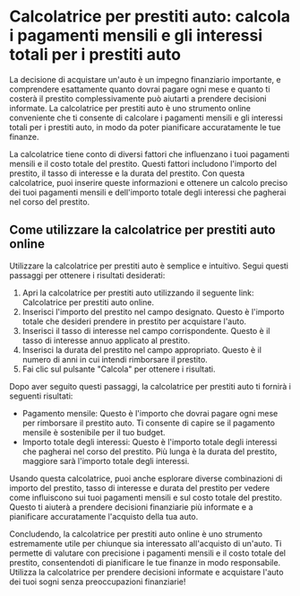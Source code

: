 Calcolatrice per prestiti auto: calcola i pagamenti mensili e gli interessi totali per i prestiti auto
======================================================================================================

La decisione di acquistare un'auto è un impegno finanziario importante, e comprendere esattamente quanto dovrai pagare ogni mese e quanto ti costerà il prestito complessivamente può aiutarti a prendere decisioni informate. La calcolatrice per prestiti auto è uno strumento online conveniente che ti consente di calcolare i pagamenti mensili e gli interessi totali per i prestiti auto, in modo da poter pianificare accuratamente le tue finanze.

La calcolatrice tiene conto di diversi fattori che influenzano i tuoi pagamenti mensili e il costo totale del prestito. Questi fattori includono l'importo del prestito, il tasso di interesse e la durata del prestito. Con questa calcolatrice, puoi inserire queste informazioni e ottenere un calcolo preciso dei tuoi pagamenti mensili e dell'importo totale degli interessi che pagherai nel corso del prestito.

Come utilizzare la calcolatrice per prestiti auto online
--------------------------------------------------------

Utilizzare la calcolatrice per prestiti auto è semplice e intuitivo. Segui questi passaggi per ottenere i risultati desiderati:

1. Apri la calcolatrice per prestiti auto utilizzando il seguente link: Calcolatrice per prestiti auto online.
2. Inserisci l'importo del prestito nel campo designato. Questo è l'importo totale che desideri prendere in prestito per acquistare l'auto.
3. Inserisci il tasso di interesse nel campo corrispondente. Questo è il tasso di interesse annuo applicato al prestito.
4. Inserisci la durata del prestito nel campo appropriato. Questo è il numero di anni in cui intendi rimborsare il prestito.
5. Fai clic sul pulsante "Calcola" per ottenere i risultati.

Dopo aver seguito questi passaggi, la calcolatrice per prestiti auto ti fornirà i seguenti risultati:

- Pagamento mensile: Questo è l'importo che dovrai pagare ogni mese per rimborsare il prestito auto. Ti consente di capire se il pagamento mensile è sostenibile per il tuo budget.
- Importo totale degli interessi: Questo è l'importo totale degli interessi che pagherai nel corso del prestito. Più lunga è la durata del prestito, maggiore sarà l'importo totale degli interessi.

Usando questa calcolatrice, puoi anche esplorare diverse combinazioni di importo del prestito, tasso di interesse e durata del prestito per vedere come influiscono sui tuoi pagamenti mensili e sul costo totale del prestito. Questo ti aiuterà a prendere decisioni finanziarie più informate e a pianificare accuratamente l'acquisto della tua auto.

Concludendo, la calcolatrice per prestiti auto online è uno strumento estremamente utile per chiunque sia interessato all'acquisto di un'auto. Ti permette di valutare con precisione i pagamenti mensili e il costo totale del prestito, consentendoti di pianificare le tue finanze in modo responsabile. Utilizza la calcolatrice per prendere decisioni informate e acquistare l'auto dei tuoi sogni senza preoccupazioni finanziarie!